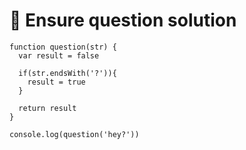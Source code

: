# 🤔 Ensure question solution

```
function question(str) {
  var result = false

  if(str.endsWith('?')){
    result = true
  }

  return result
}

console.log(question('hey?'))
```